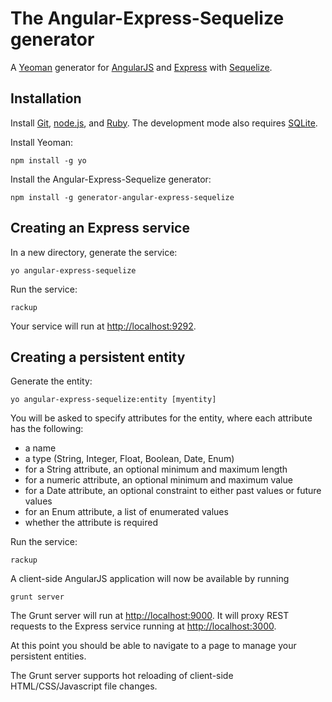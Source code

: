 # The Angular-Express-Sequelize generator 

A [Yeoman](http://yeoman.io) generator for [AngularJS](http://angularjs.org) and [Express](http://expressjs.com) with [Sequelize](http://sequelizejs.com).

## Installation

Install [Git](http://git-scm.com), [node.js](http://nodejs.org), and [Ruby](https://www.ruby-lang.org/).  The development mode also requires [SQLite](http://www.sqlite.org).

Install Yeoman:

    npm install -g yo

Install the Angular-Express-Sequelize generator:

    npm install -g generator-angular-express-sequelize

## Creating an Express service

In a new directory, generate the service:

    yo angular-express-sequelize

Run the service:

    rackup

Your service will run at [http://localhost:9292](http://localhost:9292).


## Creating a persistent entity

Generate the entity:

    yo angular-express-sequelize:entity [myentity]

You will be asked to specify attributes for the entity, where each attribute has the following:

- a name
- a type (String, Integer, Float, Boolean, Date, Enum)
- for a String attribute, an optional minimum and maximum length
- for a numeric attribute, an optional minimum and maximum value
- for a Date attribute, an optional constraint to either past values or future values
- for an Enum attribute, a list of enumerated values
- whether the attribute is required

Run the service:

    rackup
    
A client-side AngularJS application will now be available by running

	grunt server
	
The Grunt server will run at [http://localhost:9000](http://localhost:9000).  It will proxy REST requests to the Express service running at [http://localhost:3000](http://localhost:3000).

At this point you should be able to navigate to a page to manage your persistent entities.  

The Grunt server supports hot reloading of client-side HTML/CSS/Javascript file changes.

